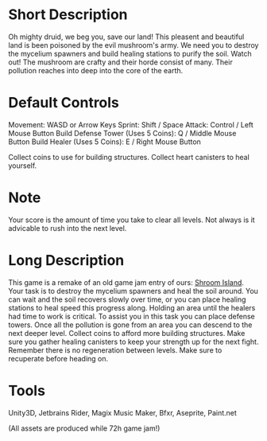 # Short Description

Oh mighty druid, we beg you, save our land!
This pleasent and beautiful land is been poisoned by the evil mushroom's army.
We need you to destroy the mycelium spawners and build healing stations to purify the soil.
Watch out! The mushroom are crafty and their horde consist of many.
Their pollution reaches into deep into the core of the earth.

# Default Controls

Movement: WASD or Arrow Keys
Sprint: Shift / Space
Attack: Control / Left Mouse Button
Build Defense Tower (Uses 5 Coins): Q / Middle Mouse Button
Build Healer (Uses 5 Coins): E / Right Mouse Button

Collect coins to use for building structures.
Collect heart canisters to heal yourself.

# Note

Your score is the amount of time you take to clear all levels. Not always is it advicable to rush into the next level.

# Long Description

This game is a remake of an old game jam entry of ours: [Shroom Island](https://ldjam.com/events/ludum-dare/38/shroom-island/).
Your task is to destroy the mycelium spawners and heal the soil around.
You can wait and the soil recovers slowly over time, or you can place healing stations to heal speed this progress along.
Holding an area until the healers had time to work is critical. 
To assist you in this task you can place defense towers.
Once all the pollution is gone from an area you can descend to the next deeper level.
Collect coins to afford more building structures.
Make sure you gather healing canisters to keep your strength up for the next fight.
Remember there is no regeneration between levels. 
Make sure to recuperate before heading on.

# Tools

Unity3D, Jetbrains Rider, Magix Music Maker, Bfxr, Aseprite, Paint.net

(All assets are produced while 72h game jam!)
